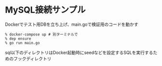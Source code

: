 # MySQL接続サンプル

Dockerでテスト用DBを立ち上げ、main.goで検証用のコードを動かす

```
% docker-compose up # 別ターミナルで
% dep ensure
% go run main.go
```

sql以下のディレクトリはDocker起動時にseedなどを設定するSQLを実行するためのフックディレクトリ